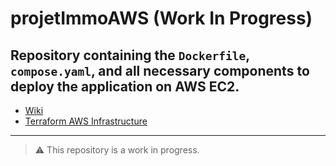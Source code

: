 # projetImmoAWS (Work In Progress)

## Repository containing the `Dockerfile`, `compose.yaml`, and all necessary components to **deploy the application on AWS EC2**.

- [Wiki](https://github.com/ManasseTegGbegnohou/projetImmo-AWS-services/wiki)
- [Terraform AWS Infrastructure](https://github.com/ManasseTegGbegnohou/projetImmo-AWS-IaC.git)
---
> ⚠️ This repository is a work in progress.
